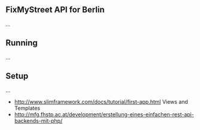 FixMyStreet API for Berlin
--------------------------

...

Running
-------

...

Setup
-----

...

- http://www.slimframework.com/docs/tutorial/first-app.html Views and Templates
- http://mfg.fhstp.ac.at/development/erstellung-eines-einfachen-rest-api-backends-mit-php/


